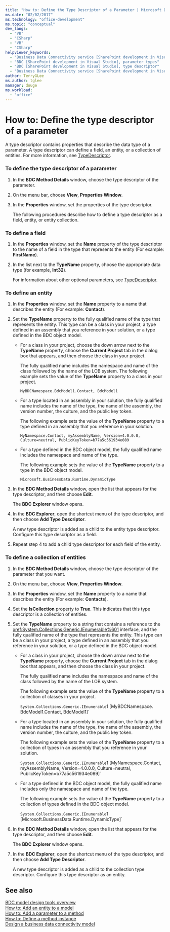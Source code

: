 ```yaml
---
title: "How to: Define the Type Descriptor of a Parameter | Microsoft Docs"
ms.date: "02/02/2017"
ms.technology: "office-development"
ms.topic: "conceptual"
dev_langs: 
  - "VB"
  - "CSharp"
  - "VB"
  - "CSharp"
helpviewer_keywords: 
  - "Business Data Connectivity service [SharePoint development in Visual Studio], type descriptor"
  - "BDC [SharePoint development in Visual Studio], parameter types"
  - "BDC [SharePoint development in Visual Studio], type descriptor"
  - "Business Data Connectivity service [SharePoint development in Visual Studio], parameter types"
author: TerryGLee
ms.author: tglee
manager: douge
ms.workload: 
  - "office"
---
```

# How to: Define the type descriptor of a parameter
  A type descriptor contains properties that describe the data type of a parameter. A type descriptor can define a field, an entity, or a collection of entities. For more information, see [TypeDescriptor](/previous-versions/office/developer/sharepoint-2007/ms543392\(v\=office.12\)).  
  
### To define the type descriptor of a parameter  
  
1.  In the **BDC Method Details** window, choose the type descriptor of the parameter.  
  
2.  On the menu bar, choose **View**, **Properties Window**.  
  
3.  In the **Properties** window, set the properties of the type descriptor.  
  
     The following procedures describe how to define a type descriptor as a field, entity, or entity collection.  
  
### To define a field  
  
1.  In the **Properties** window, set the **Name** property of the type descriptor to the name of a field in the type that represents the entity (For example: **FirstName**).  
  
2.  In the list next to the **TypeName** property, choose the appropriate data type (for example, **Int32**).  
  
     For information about other optional parameters, see [TypeDescriptor](/previous-versions/office/developer/sharepoint-2007/ms543392\(v\=office.12\)).  
  
### To define an entity  
  
1.  In the **Properties** window, set the **Name** property to a name that describes the entity (For example: **Contact**).  
  
2.  Set the **TypeName** property to the fully qualified name of the type that represents the entity. This type can be a class in your project, a type defined in an assembly that you reference in your solution, or a type defined in the BDC object model.  
  
    -   For a class in your project, choose the down arrow next to the **TypeName** property, choose the **Current Project** tab in the dialog box that appears, and then choose the class in your project.  
  
         The fully qualified name includes the namespace and name of the class followed by the name of the LOB system. The following example sets the value of the **TypeName** property to a class in your project.  
  
         `MyBDCNamespace.BdcModel1.Contact, BdcModel1`  
  
    -   For a type located in an assembly in your solution, the fully qualified name includes the name of the type, the name of the assembly, the version number, the culture, and the public key token.  
  
         The following example sets the value of the **TypeName** property to a type defined in an assembly that you reference in your solution.  
  
         `MyNamespace.Contact, myAssemblyName, Version=4.0.0.0, Culture=neutral, PublicKeyToken=b77a5c561934e089`  
  
    -   For a type defined in the BDC object model, the fully qualified name includes the namespace and name of the type.  
  
         The following example sets the value of the **TypeName** property to a type in the BDC object model.  
  
         `Microsoft.BusinessData.Runtime.DynamicType`  
  
3.  In the **BDC Method Details** window, open the list that appears for the type descriptor, and then choose **Edit**.  
  
     The **BDC Explorer** window opens.  
  
4.  In the **BDC Explorer**, open the shortcut menu of the type descriptor, and then choose **Add Type Descriptor**.  
  
     A new type descriptor is added as a child to the entity type descriptor. Configure this type descriptor as a field.  
  
5.  Repeat step 4 to add a child type descriptor for each field of the entity.  
  
### To define a collection of entities  
  
1. In the **BDC Method Details** window, choose the type descriptor of the parameter that you want.  
  
2. On the menu bar, choose **View**, **Properties Window**.  
  
3. In the **Properties** window, set the **Name** property to a name that describes the entity (For example: **Contacts**).  
  
4. Set the **IsCollection** property to **True**. This indicates that this type descriptor is a collection of entities.  
  
5. Set the **TypeName** property to a string that contains a reference to the <xref:System.Collections.Generic.IEnumerable%601> interface, and the fully qualified name of the type that represents the entity. This type can be a class in your project, a type defined in an assembly that you reference in your solution, or a type defined in the BDC object model.  
  
   - For a class in your project, choose the down arrow next to the **TypeName** property, choose the **Current Project** tab in the dialog box that appears, and then choose the class in your project.  
  
      The fully qualified name includes the namespace and name of the class followed by the name of the LOB system.  
  
      The following example sets the value of the **TypeName** property to a collection of classes in your project.  
  
      `System.Collections.Generic.IEnumerable`1 [MyBDCNamespace.` `BdcModel1.Contact, BdcModel1]`  
  
   - For a type located in an assembly in your solution, the fully qualified name includes the name of the type, the name of the assembly, the version number, the culture, and the public key token.  
  
      The following example sets the value of the **TypeName** property to a collection of types in an assembly that you reference in your solution.  
  
      `System.Collections.Generic.IEnumerable`1 [MyNamespace.Contact, myAssemblyName, Version=4.0.0.0, Culture=neutral, PublicKeyToken=b77a5c561934e089]`  
  
   - For a type defined in the BDC object model, the fully qualified name includes only the namespace and name of the type.  
  
      The following example sets the value of the **TypeName** property to a collection of types defined in the BDC object model.  
  
      `System.Collections.Generic.IEnumerable`1 [Microsoft.BusinessData.Runtime.DynamicType]`  
  
6. In the **BDC Method Details** window, open the list that appears for the type descriptor, and then choose **Edit**.  
  
    The **BDC Explorer** window opens.  
  
7. In the **BDC Explorer**, open the shortcut menu of the type descriptor, and then choose **Add Type Descriptor**.  
  
    A new type descriptor is added as a child to the collection type descriptor. Configure this type descriptor as an entity.  
  
## See also
 [BDC model design tools overview](../sharepoint/bdc-model-design-tools-overview.md)   
 [How to: Add an entity to a model](../sharepoint/how-to-add-an-entity-to-a-model.md)   
 [How to: Add a parameter to a method](../sharepoint/how-to-add-a-parameter-to-a-method.md)   
 [How to: Define a method instance](../sharepoint/how-to-define-a-method-instance.md)   
 [Design a business data connectivity model](../sharepoint/designing-a-business-data-connectivity-model.md)  
